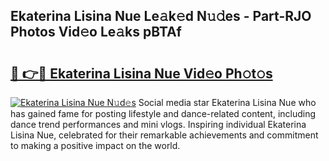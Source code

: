 ## Ekaterina Lisina Nue Le𝚊k𝚎d N𝚞𝚍es - Part-RJO Photos Vid𝚎o Le𝚊ks pBTAf

# <h2><a href="http://fb7kks.evod.top/?m=Ekaterina+Lisina+Nue">🔗 👉🔴 Ekaterina Lisina Nue Vid𝚎o Ph𝚘t𝚘s</a></h2>

[![Ekaterina Lisina Nue N𝚞d𝚎s](https://i.imgur.com/8V9OHl7.gif)](http://fb7kks.evod.top/?m=Ekaterina+Lisina+Nue)
Social media star Ekaterina Lisina Nue who has gained fame for posting lifestyle and dance-related content, including dance trend performances and mini vlogs. Inspiring individual Ekaterina Lisina Nue, celebrated for their remarkable achievements and commitment to making a positive impact on the world. 
